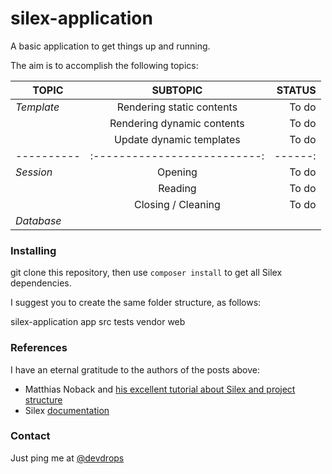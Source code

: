# silex-application

A basic application to get things up and running.

The aim is to accomplish the following topics:

| TOPIC      | SUBTOPIC                   | STATUS |
| ---------- |:--------------------------:| ------:|
| *Template* | Rendering static contents  | To do  |
|            | Rendering dynamic contents | To do  |
|            | Update dynamic templates   | To do  |
| ---------- |:--------------------------:| ------:|
| *Session*  | Opening                    | To do  |
|            | Reading                    | To do  |
|            | Closing / Cleaning         | To do  |
| *Database* |  

### Installing
git clone this repository, then use `composer install` to get all Silex dependencies.

I suggest you to create the same folder structure, as follows:

silex-application
    app
    src
    tests
    vendor
    web


### References
I have an eternal gratitude to the authors of the posts above:
+ Matthias Noback and [his excellent tutorial about Silex and project structure](http://php-and-symfony.matthiasnoback.nl/2012/01/silex-getting-your-project-structure-right/)
+ Silex [documentation](http://silex.sensiolabs.org/documentation)

### Contact
Just ping me at [@devdrops](https://twitter.com/devdrops)
